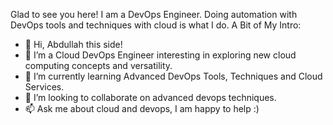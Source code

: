 
Glad to see you here! 
I am a DevOps Engineer. Doing automation with DevOps tools and techniques with cloud is what I do.
A Bit of My Intro:
- 👋 Hi, Abdullah this side!
- 👀 I’m a Cloud DevOps Engineer interesting in exploring new cloud computing concepts and versatility. 
- 🌱 I’m currently learning Advanced DevOps Tools, Techniques and Cloud Services.
- 💞️ I’m looking to collaborate on advanced devops techniques.
- 📫 Ask me about cloud and devops, I am happy to help :)

<!---
abdullah-ejaz/abdullah-ejaz is a ✨ special ✨ repository because its `README.md` (this file) appears on your GitHub profile.
You can click the Preview link to take a look at your changes.
--->

